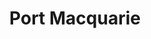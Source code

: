 ---
title: "Port Macquarie"
hashtag: "port-macquarie"
borders:
  - Pacific Ocean
related:
  - Laurieton
tags:
  - City
  - New South Wales
  - Australia
---